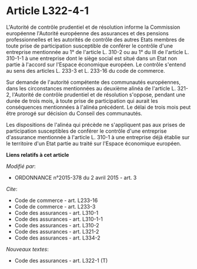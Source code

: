 # Article L322-4-1

L'Autorité de contrôle prudentiel et de résolution informe la Commission européenne l'Autorité européenne des assurances et
des pensions professionnelles et les autorités de contrôle des autres Etats membres de toute prise de participation
susceptible de conférer le contrôle d'une entreprise mentionnée au 1° de l'article L. 310-2 ou au 1° du III de l'article L.
310-1-1 à une entreprise dont le siège social est situé dans un Etat non partie à l'accord sur l'Espace économique européen.
Le contrôle s'entend au sens des articles L. 233-3 et L. 233-16 du code de commerce. 

Sur demande de l'autorité compétente des communautés européennes, dans les circonstances mentionnées au deuxième alinéa de
l'article L. 321-2, l'Autorité de contrôle prudentiel et de résolution s'oppose, pendant une durée de trois mois, à toute
prise de participation qui aurait les conséquences mentionnées à l'alinéa précédent. Le délai de trois mois peut être prorogé
sur décision du Conseil des communautés. 

Les dispositions de l'alinéa qui précède ne s'appliquent pas aux prises de participation susceptibles de conférer le contrôle
d'une entreprise d'assurance mentionnée à l'article L. 310-1 à une entreprise déjà établie sur le territoire d'un Etat partie
au traité sur l'Espace économique européen.

**Liens relatifs à cet article**

_Modifié par_:

  - ORDONNANCE n°2015-378 du 2 avril 2015 - art. 3

_Cite_:

  - Code de commerce - art. L233-16
  - Code de commerce - art. L233-3
  - Code des assurances - art. L310-1
  - Code des assurances - art. L310-1-1
  - Code des assurances - art. L310-2
  - Code des assurances - art. L321-2
  - Code des assurances - art. L334-2

_Nouveaux textes_:

  - Code des assurances - art. L322-1 (T)
